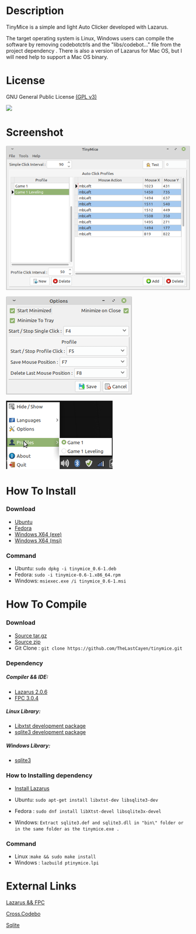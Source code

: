 # Description

TinyMice is a simple and light Auto Clicker developed with Lazarus. 

The target operating system is Linux,  Windows users can compile the software by removing codebotctrls and the "libs/codebot..." file from the project dependency . There is also a version of Lazarus for Mac OS, but I will need help to support a Mac OS binary.



# **License**

GNU General Public License [(GPL v3)](https://www.gnu.org/licenses/gpl-3.0.html)

![](https://www.gnu.org/graphics/gplv3-or-later.png)



# **Screenshot**

![](pictures/screenshot/Main.png)

![](pictures/screenshot/Options.png)

![](pictures/screenshot/systray.png)

# How To Install

### Download

- [Ubuntu](https://github.com/TheLastCayen/TinyMicePackages/raw/master/bin/tinymice_0.6-1.deb) 
- [Fedora](https://github.com/TheLastCayen/TinyMicePackages/raw/master/bin/tinymice-0.6-1.x86_64.rpm)  
- [Windows X64 (exe) ](https://github.com/TheLastCayen/TinyMicePackages/raw/master/bin/tinymice_0.6-1.exe)
- [Windows X64 (msi)](https://github.com/TheLastCayen/TinyMicePackages/raw/master/bin/tinymice_0.6-1.msi)



### Command

- Ubuntu:  `sudo dpkg -i tinymice_0.6-1.deb `
- Fedora: `sudo -i tinymice-0.6-1.x86_64.rpm`
- Windows: `msiexec.exe /i tinymice_0.6-1.msi`



# How To Compile

### Download

- [Source tar.gz](https://github.com/TheLastCayen/TinyMicePackages/raw/master/bin/tinymice_0.6-1.tar.gz)
- [Source zip](https://github.com/TheLastCayen/tinymice/archive/master.zip)
- Git Clone : `git clone https://github.com/TheLastCayen/tinymice.git`



### **Dependency**

##### Compiler && IDE: 

- [Lazarus 2.0.6](https://www.lazarus-ide.org/index.php?page=downloads)
- [FPC 3.0.4](https://www.lazarus-ide.org/index.php?page=downloads)

##### Linux Library: 

- [Libxtst development package](http://www.linuxfromscratch.org/blfs/view/svn/x/x7lib.html)
- [sqlite3 development package](https://www.sqlite.org/download.html)

##### Windows Library: 

- [sqlite3](https://www.sqlite.org/download.html)

  

### How to Installing dependency

- [Install Lazarus](https://wiki.freepascal.org/Installing_Lazarus)

- Ubuntu:  `sudo apt-get install libxtst-dev libsqlite3-dev `

- Fedora :  `sudo dnf install libXtst-devel libsqlite3x-devel`

- Windows: `Extract sqlite3.def and sqlite3.dll in "bin\" folder or in the same folder as the tinymice.exe .` 

  

### Command

- Linux :`make && sudo make install`
- Windows : `lazbuild ptinymice.lpi`

# External Links

[Lazarus && FPC](https://www.lazarus-ide.org/)

[Cross.Codebo](https://github.com/sysrpl/Cross.Codebot)

[Sqlite](https://www.sqlite.org/)



